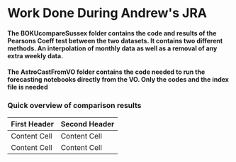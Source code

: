 



# Work Done During Andrew's JRA

#### The BOKUcompareSussex folder contains the code and results of the Pearsons Coeff test between the two datasets. It contains two different methods. An interpolation of monthly data as well as a removal of any extra weekly data.

#### The AstroCastFromVO folder contains the code needed to run the forecasting notebooks directly from the VO. Only the codes and the index file is needed

### Quick overview of comparison results


| First Header  | Second Header |
| ------------- | ------------- |
| Content Cell  | Content Cell  |
| Content Cell  | Content Cell  |
